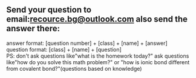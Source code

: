 ## Send your question to email:recource.bg@outlook.com also send the answer there:
answer format: [question number] + [class] + [name] + [answer]<br>
question format: [class] + [name] + [question]<br>
PS: don't ask questions like"what is the homework today?" ask questions like"how do you solve this math problem?" or "how is ionic bond different from covalent bond?"(questions based on knowledge)
